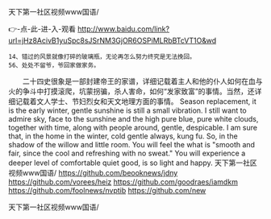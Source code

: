 
天下第一社区视频www国语/




👉-点-此-进-入-观看  http://www.baidu.com/link?url=jHz8AcivB1yuSpc8sJSrNM3GjOR6OSPiMLRbBTcVT1O&wd




	14、错过的风景就像打碎的玻璃瓶，无论再怎么努力终究是无法挽回。
	56、处处不留爷，爷回家做家务。
　　二十四史很象是一部封建帝王的家谱，详细记载着主人和他的仆人如何在血与火的争斗中打摸滚爬，坑蒙拐骗，杀人害命，如何“发家致富”的事情。当然，还详细记载着文人学士、节妇烈女和天文地理方面的事情。
Season replacement, it is the early winter, gentle sunshine is still a small vibration.
I still want to admire sky, face to the sunshine and the high pure blue, pure white clouds, together with time, along with people around, gentle, despicable.
I am sure that, in the home in the winter, cold gentle always, kung fu.
So, in the shadow of the willow and little room.
You will feel the what is "smooth and fair, since the cool and refreshing with no sweat."
You will experience a deeper level of comfortable quiet good, is so light and happy.
天下第一社区视频www国语/ https://github.com/beooknews/jdny
https://github.com/vorees/heiz
https://github.com/goodraes/iamdkm
https://github.com/foolnews/nvptib
https://github.com/new





天下第一社区视频www国语/
